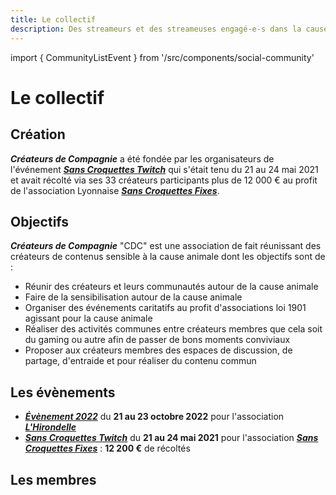 ```yaml
---
title: Le collectif
description: Des streameurs et des streameuses engagé-e-s dans la cause animale !
---
```

import { CommunityListEvent } from '/src/components/social-community'

<h1 className="text--center">Le collectif</h1>

## Création

***Créateurs de Compagnie*** a été fondée par les organisateurs de l'événement [***Sans Croquettes Twitch***](/evenement/sans-croquettes-twitch) qui s'était tenu du 21 au 24 mai 2021 et avait récolté via ses 33 créateurs participants plus de 12 000 € au profit de l'association Lyonnaise [***Sans Croquettes Fixes***](https://sanscroquettesfixes.fr).

## Objectifs

***Créateurs de Compagnie*** "CDC" est une association de fait réunissant des créateurs de contenus sensible à la cause animale dont les objectifs sont de :
- Réunir des créateurs et leurs communautés autour de la cause animale
- Faire de la sensibilisation autour de la cause animale
- Organiser des événements caritatifs au profit d'associations loi 1901 agissant pour la cause animale
- Réaliser des activités communes entre créateurs membres que cela soit du gaming ou autre afin de passer de bons moments conviviaux
- Proposer aux créateurs membres des espaces de discussion, de partage, d'entraide et pour réaliser du contenu commun

## Les évènements

- [***Évènement 2022***](/evenement/2022) du **21 au 23 octobre 2022** pour l'association <a href="https://hirondelle.ovh">***L'Hirondelle***</a>
- [***Sans Croquettes Twitch***](/evenement/sans-croquettes-twitch) du **21 au 24 mai 2021** pour l'association [***Sans Croquettes Fixes***](https://sanscroquettesfixes.fr) : **12 200 €** de récoltés

## Les membres

<CommunityListEvent group='member' />